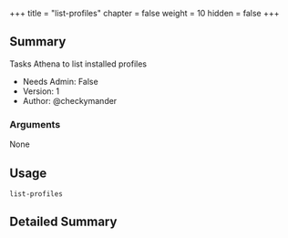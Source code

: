 +++
title = "list-profiles"
chapter = false
weight = 10
hidden = false
+++

## Summary
Tasks Athena to list installed profiles
  
- Needs Admin: False  
- Version: 1  
- Author: @checkymander  

### Arguments

None

## Usage

```
list-profiles
```


## Detailed Summary
